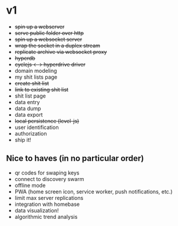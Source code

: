  # v1
  
 * ~~spin up a webserver~~
 * ~~serve public folder over http~~
 * ~~spin up a websocket server~~
 * ~~wrap the socket in a duplex stream~~
 * ~~replicate archive via websocket proxy~~
 * ~~hyperdb~~
 * ~~cyclejs <--> hyperdrive driver~~
 * domain modeling
 * my shit lists page
 * ~~create shit list~~
 * ~~link to existing shit list~~
 * shit list page
 * data entry
 * data dump
 * data export
 * ~~local persistence (level-js)~~
 * user identification
 * authorization
 * ship it!

 ## Nice to haves (in no particular order)

 * qr codes for swaping keys
 * connect to discovery swarm
 * offline mode
 * PWA (home screen icon, service worker, push notifications, etc.)
 * limit max server replications
 * integration with homebase
 * data visualization!
 * algorithmic trend analysis
